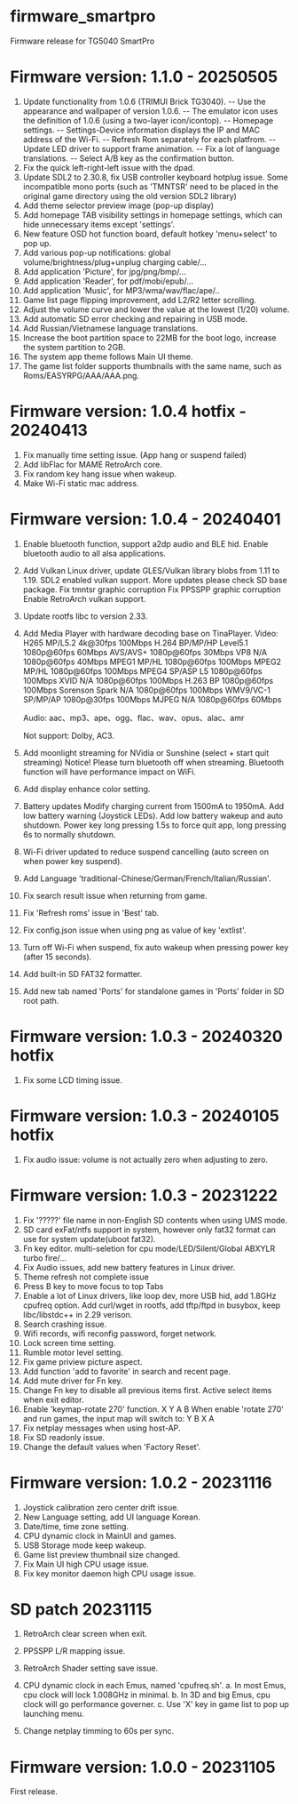 # firmware_smartpro
Firmware release for TG5040 SmartPro

Firmware version: 1.1.0 - 20250505
=================================
1. Update functionality from 1.0.6 (TRIMUI Brick TG3040).
   -- Use the appearance and wallpaper of version 1.0.6.
   -- The emulator icon uses the definition of 1.0.6 (using a two-layer icon/icontop).
   -- Homepage settings.
   -- Settings-Device information displays the IP and MAC address of the Wi-Fi.
   -- Refresh Rom separately for each platfrom.
   -- Update LED driver to support frame animation.
   -- Fix a lot of language translations.
   -- Select A/B key as the confirmation button.
2. Fix the quick left-right-left issue with the dpad.
3. Update SDL2 to 2.30.8, fix USB controller keyboard hotplug issue.
   Some incompatible mono ports (such as 'TMNTSR' need to be placed in the original game directory using the old version SDL2 library)
4. Add theme selector preview image (pop-up display)
5. Add homepage TAB visibility settings in homepage settings, which can hide unnecessary items except 'settings'.
6. New feature OSD hot function board, default hotkey 'menu+select' to pop up.
7. Add various pop-up notifications: global volume/brightness/plug+unplug charging cable/...
8. Add application 'Picture', for jpg/png/bmp/...
9. Add application 'Reader', for pdf/mobi/epub/...
10. Add application 'Music', for MP3/wma/wav/flac/ape/..
11. Game list page flipping improvement, add L2/R2 letter scrolling.
12. Adjust the volume curve and lower the value at the lowest (1/20) volume.
13. Add automatic SD error checking and repairing in USB mode.
14. Add Russian/Vietnamese language translations.
15. Increase the boot partition space to 22MB for the boot logo, increase the system partition to 2GB.
16. The system app theme follows Main UI theme.
17. The game list folder supports thumbnails with the same name, such as Roms/EASYRPG/AAA/AAA.png.


Firmware version: 1.0.4 hotfix - 20240413
=================================
1. Fix manually time setting issue. (App hang or suspend failed)
2. Add libFlac for MAME RetroArch core.
3. Fix random key hang issue when wakeup.
4. Make Wi-Fi static mac address.

Firmware version: 1.0.4 - 20240401
=================================
1. Enable bluetooth function, support a2dp audio and BLE hid. Enable bluetooth audio to all alsa applications.
2. Add Vulkan Linux driver, update GLES/Vulkan library blobs from 1.11 to 1.19.
   SDL2 enabled vulkan support.
   More updates please check SD base package.
      Fix tmntsr graphic corruption
      Fix PPSSPP graphic corruption
      Enable RetroArch vulkan support.

3. Update rootfs libc to version 2.33.
4. Add Media Player with hardware decoding base on TinaPlayer.
   Video:
      H265 MP/L5.2 4k@30fps 100Mbps
      H.264 BP/MP/HP Level5.1 1080p@60fps 60Mbps
      AVS/AVS+ 1080p@60fps 30Mbps
      VP8 N/A 1080p@60fps 40Mbps
      MPEG1 MP/HL 1080p@60fps 100Mbps
      MPEG2 MP/HL 1080p@60fps 100Mbps
      MPEG4 SP/ASP L5 1080p@60fps 100Mbps
      XVID N/A 1080p@60fps 100Mbps
      H.263 BP 1080p@60fps 100Mbps
      Sorenson Spark N/A 1080p@60fps 100Mbps
      WMV9/VC-1 SP/MP/AP 1080p@30fps 100Mbps
      MJPEG N/A 1080p@60fps 60Mbps

   Audio:
      aac、mp3、ape、ogg、flac、wav、opus、alac、amr

   Not support:
      Dolby, AC3.

5. Add moonlight streaming for NVidia or Sunshine (select + start quit streaming)
    Notice!  Please turn bluetooth off when streaming. Bluetooth function will have performance impact on WiFi.

6. Add display enhance color setting.
7. Battery updates
      Modify charging current from 1500mA to 1950mA. 
      Add low battery warning (Joystick LEDs).
      Add low battery wakeup and auto shutdown.
      Power key long pressing 1.5s to force quit app, long pressing 6s to normally shutdown.

8. Wi-Fi driver updated to reduce suspend cancelling (auto screen on when power key suspend).
9. Add Language 'traditional-Chinese/German/French/Italian/Russian'.
10. Fix search result issue when returning from game.
11. Fix 'Refresh roms' issue in 'Best' tab.
12. Fix config.json issue when using png as value of key 'extlist'.
13. Turn off Wi-Fi when suspend, fix auto wakeup when pressing power key (after 15 seconds).
14. Add built-in SD FAT32 formatter.
15. Add new tab named 'Ports' for standalone games in 'Ports' folder in SD root path.


Firmware version: 1.0.3 - 20240320 hotfix
=================================
1. Fix some LCD timing issue.


Firmware version: 1.0.3 - 20240105 hotfix
=================================
1. Fix audio issue: volume is not actually zero when adjusting to zero.


Firmware version: 1.0.3 - 20231222
=================================
1. Fix '?????' file name in non-English SD contents when using UMS mode.
2. SD card exFat/ntfs support in system, however only fat32 format can use for system update(uboot fat32).
3. Fn key editor. multi-seletion for cpu mode/LED/Silent/Global ABXYLR turbo fire/...
4. Fix Audio issues, add new battery features in Linux driver.
5. Theme refresh not complete issue
6. Press B key to move focus to top Tabs
7. Enable a lot of Linux drivers, like loop dev, more USB hid, add 1.8GHz cpufreq option.
   Add curl/wget in rootfs, add tftp/ftpd in busybox, keep libc/libstdc++ in 2.29 verison.
8. Search crashing issue.
9. Wifi records, wifi reconfig password, forget network.
10. Lock screen time setting.
11. Rumble motor level setting.
12. Fix game priview picture aspect.
13. Add function 'add to favorite' in search and recent page.
14. Add mute driver for Fn key.
15. Change Fn key to disable all previous items first. Active select items when exit editor.
16. Enable 'keymap-rotate 270' function.
         X
      Y     A
         B
      When enable 'rotate 270' and run games, the input map will switch to:
         Y
      B     X
         A
17. Fix netplay messages when using host-AP.
18. Fix SD readonly issue.
19. Change the default values when 'Factory Reset'.


Firmware version: 1.0.2 - 20231116
=================================
1. Joystick calibration zero center drift issue.
2. New Language setting, add UI language Korean.
3. Date/time, time zone setting.
4. CPU dynamic clock in MainUI and games.
5. USB Storage mode keep wakeup.
6. Game list preview thumbnail size changed.
7. Fix Main UI high CPU usage issue.
8. Fix key monitor daemon high CPU usage issue.

SD patch 20231115
=================================
1. RetroArch clear screen when exit.
2. PPSSPP L/R mapping issue.
3. RetroArch Shader setting save issue.
4. CPU dynamic clock in each Emus, named 'cpufreq.sh'.
   a. In most Emus, cpu clock will lock 1.008GHz in minimal.
   b. In 3D and big Emus, cpu clock will go performance governer.
   c. Use 'X' key in game list to pop up launching menu.

5. Change netplay timming to 60s per sync.




Firmware version: 1.0.0 - 20231105
=================================
First release.
